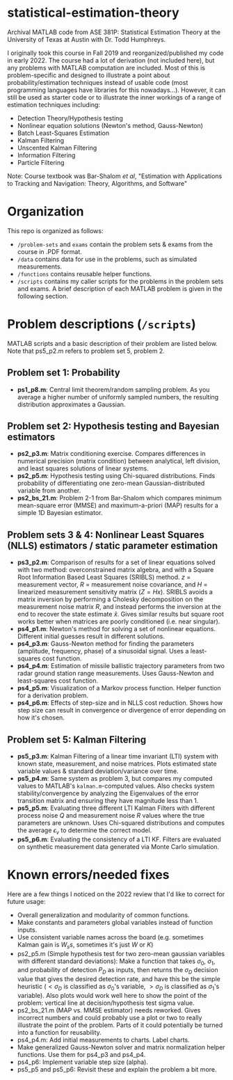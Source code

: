 # statistical-estimation-theory

Archival MATLAB code from ASE 381P: Statistical Estimation Theory at the University of Texas at Austin with Dr. Todd Humphreys.

I originally took this course in Fall 2019 and reorganized/published my code in early 2022. The course had a lot of derivation (not included here), but any problems with MATLAB computation are included. Most of this is problem-specific and designed to illustrate a point about probability/estimation techniques instead of usable code (most programming languages have libraries for this nowadays...). However, it can still be used as starter code or to illustrate the inner workings of a range of estimation techniques including:
- Detection Theory/Hypothesis testing
- Nonlinear equation solutions (Newton's method, Gauss-Newton)
- Batch Least-Squares Estimation
- Kalman Filtering
- Unscented Kalman Filtering
- Information Filtering
- Particle Filtering

Note: Course textbook was Bar-Shalom *et al*, "Estimation with Applications to Tracking and Navigation: Theory, Algorithms, and Software"

# Organization
This repo is organized as follows:
- `/problem-sets` and `exams` contain the problem sets & exams from the course in .PDF format.
- `/data` contains data for use in the problems, such as simulated measurements.
- `/functions` contains reusable helper functions.
- `/scripts` contains my caller scripts for the problems in the problem sets and exams. A brief description of each MATLAB problem is given in the following section.

# Problem descriptions (`/scripts`)
MATLAB scripts and a basic description of their problem are listed below. Note that ps5_p2.m refers to problem set 5, problem 2.

## Problem set 1: Probability
- **ps1_p8.m**: Central limit theorem/random sampling problem. As you average a higher number of uniformly sampled numbers, the resulting distribution approximates a Gaussian.

## Problem set 2: Hypothesis testing and Bayesian estimators
- **ps2_p3.m**: Matrix conditioning exercise. Compares differences in numerical precision (matrix condition) between analytical, left division, and least squares solutions of linear systems.
- **ps2_p5.m**: Hypothesis testing using Chi-squared distributions. Finds probability of differentiating one zero-mean Gaussian-distributed variable from another.
- **ps2_bs_21.m**: Problem 2-1 from Bar-Shalom which compares minimum mean-square error (MMSE) and maximum-a-priori (MAP) results for a simple 1D Bayesian estimator. 

## Problem sets 3 & 4: Nonlinear Least Squares (NLLS) estimators / static parameter estimation 
- **ps3_p2.m**: Comparison of results for a set of linear equations solved with two method: overconstrained matrix algebra, and with a Square Root Information Based Least Squares (SRIBLS) method. $z$ = measurement vector, $R$ = measurement noise covariance, and $H$ = linearized measurement sensitivity matrix ($Z=Hx$). SRIBLS avoids a matrix inversion by performing a Cholesky decomposition on the measurement noise matrix $R$, and instead performs the inversion at the end to recover the state estimate $\hat{x}$. Gives similar results but square root works better when matrices are poorly conditioned (i.e. near singular). 
- **ps4_p1.m**: Newton's method for solving a set of nonlinear equations. Different initial guesses result in different solutions.
- **ps4_p3.m**: Gauss-Newton method for finding the parameters (amplitude, frequency, phase) of a sinusoidal signal. Uses a least-squares cost function.
- **ps4_p4.m**: Estimation of missile ballistic trajectory parameters from two radar ground station range measurements. Uses Gauss-Newton and least-squares cost function.
- **ps4_p5.m**: Visualization of a Markov process function. Helper function for a derivation problem.
- **ps4_p6.m**: Effects of step-size and in NLLS cost reduction. Shows how step size can result in convergence or divergence of error depending on how it's chosen.

## Problem set 5: Kalman Filtering
- **ps5_p3.m**: Kalman Filtering of a linear time invariant (LTI) system with known state, measurement, and noise matrices. Plots estimated state variable values & standard deviation/variance over time.
- **ps5_p4.m**: Same system as problem 3, but compares my computed values to MATLAB's `kalman.m`-computed values. Also checks system stability/convergence by analyzing the Eigenvalues of the error transition matrix and ensuring they have magnitude less than 1.
- **ps5_p5.m**: Evaluating three different LTI Kalman Filters with different process noise $Q$ and measurement noise $R$ values where the true parameters are unknown. Uses Chi-squared distributions and computes the average $\epsilon_\nu$ to determine the correct model.
- **ps5_p6.m**: Evaluating the consistency of a LTI KF. Filters are evaluated on synthetic measurement data generated via Monte Carlo simulation.


# Known errors/needed fixes

Here are a few things I noticed on the 2022 review that I'd like to correct for future usage:

- Overall generalization and modularity of common functions.
- Make constants and parameters global variables instead of function inputs.
- Use consistent variable names across the board (e.g. sometimes Kalman gain is $W_ss$, sometimes it's just $W$ or $K$)
- ps2_p5.m (Simple hypothesis test for two zero-mean gaussian variables with different standard deviations): Make a function that takes $\sigma_0$, $\sigma_1$, and probability of detection $P_D$ as inputs, then returns the $\sigma_D$ decision value that gives the desired detection rate, and have this be the simple heuristic ($\lt \sigma_D$ is classified as $\sigma_0$'s variable, $\gt \sigma_D$ is classified as $\sigma_1$'s variable). Also plots would work well here to show the point of the problem: vertical line at decision/hypothesis test sigma value.  
- ps2_bs_21.m (MAP vs. MMSE estimator) needs reworked. Gives incorrect numbers and could probably use a plot or two to really illustrate the point of the problem. Parts of it could potentially be turned into a function for reusability.
- ps4_p4.m: Add initial measurements to charts. Label charts. 
- Make generalized Gauss-Newton solver and matrix normalization helper functions. Use them for ps4_p3 and ps4_p4.
- ps4_p6: Implement variable step size (alpha).
- ps5_p5 and ps5_p6: Revisit these and explain the problem a bit more. 
